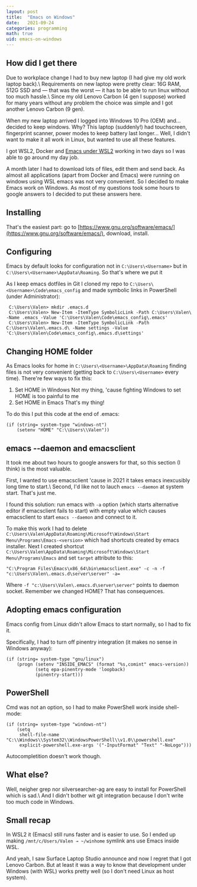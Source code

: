 ```yaml
---
layout: post
title:  "Emacs on Windows"
date:   2021-09-24
categories: programming
math: true
uid: emacs-on-windows
---
```


## How did I get there
Due to workplace change I had to buy new laptop (I had give my old work laptop back).\\
Requirements on new laptop were pretty clear: 16G RAM, 512G SSD and — that was the worst — it has to be able to run linux without too much hassle.\\
Since my old Lenovo Carbon (4 gen I suppose) worked for many years without any problem the choice was simple and I got another Lenovo Carbon (9 gen).

When my new laptop arrived I logged into Windows 10 Pro (OEM) and... decided to keep windows. Why? This laptop (suddenly!) had touchscreen, fingerprint scanner, power modes to keep battery last longer... Well, I didn't want to make it all work in Linux, but wanted to use all these features.

I got WSL2, Docker and [Emacs under WSL2](https://emacsredux.com/blog/2020/09/23/using-emacs-on-windows-with-wsl2/) working in two days so I was able to go around my day job.

A month later I had to download lots of files, edit them and send back. As almost all applications (apart from Docker and Emacs) were running on windows using WSL emacs was not very convenient. So I decided to make Emacs work on Windows. As most of my questions took some hours to google answers to I decided to put these answers here.

## Installing
That's the easiest part: go to [https://www.gnu.org/software/emacs/](https://www.gnu.org/software/emacs/), download, install.

## Configuring
Emacs by default looks for configuration not in `C:\Users\<Username>` but in `C:\Users\<Username>\AppData\Roaming`. So that's where we put it

As I keep emacs dotfiles in Git I cloned my repo to `C:\Users\<Username>\Code\emacs_config` and made symbolic links in PowerShell (under Administrator):
```
 C:\Users\Valen> mkdir .emacs.d
 C:\Users\Valen> New-Item -ItemType SymbolicLink -Path C:\Users\Valen\ -Name .emacs -Value 'C:\Users\Valen\Code\emacs_config\.emacs'
 C:\Users\Valen> New-Item -ItemType SymbolicLink -Path C:\Users\Valen\.emacs.d\ -Name settings -Value 'C:\Users\Valen\Code\emacs_config\.emacs.d\settings'
```

## Changing HOME folder
As Emacs looks for home in `C:\Users\<Username>\AppData\Roaming` finding files is not very convenient (getting back to `C:\Users\<Username>` every time). There're few ways to fix this:
1. Set HOME in Windows
   Not my thing, 'cause fighting Windows to set HOME is too painful to me
2. Set HOME in Emacs
   That's my thing!

To do this I put this code at the end of .emacs:
```elisp
(if (string= system-type "windows-nt")
    (setenv "HOME" "C:\\Users\\Valen"))
```

## emacs --daemon and emacsclient
It took me about two hours to google answers for that, so this section (I think) is the most valuable.

First, I wanted to use emacsclient 'cause in 2021 it takes emacs inexcusibly long time to start.\\
Second, I'd like not to lauch `emacs --daemon` at system start. That's just me.

I found this solution: run emacs with `-a` option (which starts alternative editor if emacsclient fails to start) with empty value which causes emacsclient to start `emacs --daemon` and connect to it.

To make this work I had to delete `C:\Users\Valen\AppData\Roaming\Microsoft\Windows\Start Menu\Programs\Emacs-<version>` which had shortcuts created by emacs installer.
Next I created shortcut `C:\Users\Valen\AppData\Roaming\Microsoft\Windows\Start Menu\Programs\Emacs` and set `target` attribute to this:
```
"C:\Program Files\Emacs\x86_64\bin\emacsclient.exe" -c -n -f "c:\Users\Valen\.emacs.d\server\server" -a=
```
Where `-f "c:\Users\Valen\.emacs.d\server\server"` points to daemon socket. Remember we changed HOME? That has consequences.

## Adopting emacs configuration
Emacs config from Linux didn't allow Emacs to start normally, so I had to fix it.

Specifically, I had to turn off pinentry integration (it makes no sense in Windows anyway):
```elisp
(if (string= system-type "gnu/linux")
    (progn (setenv "INSIDE_EMACS" (format "%s,comint" emacs-version))
           (setq epa-pinentry-mode 'loopback)
           (pinentry-start)))
```

## PowerShell
Cmd was not an option, so I had to make PowerShell work inside shell-mode:
```elisp
(if (string= system-type "windows-nt")
    (setq
     shell-file-name "C:\\Windows\\System32\\WindowsPowerShell\\v1.0\\powershell.exe"
     explicit-powershell.exe-args '("-InputFormat" "Text" "-NoLogo")))
```

Autocompletition doesn't work though.

## What else?
Well, neigher grep nor silversearcher-ag are easy to install for PowerShell which is sad.\\
And I didn't bother wit git integration because I don't write too much code in Windows.

## Small recap
In WSL2 it (Emacs) still runs faster and is easier to use. So I ended up making `/mnt/c/Users/Valen → ~/winhome` symlink ans use Emacs inside WSL.

And yeah, I saw Surface Laptop Studio announce and now I regret that I got Lenovo Carbon. But at least it was a way to know that development under Windows (with WSL) works pretty well (so I don't need Linux as host system).
